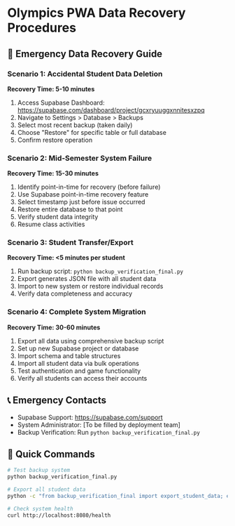 
# Olympics PWA Data Recovery Procedures

## 🚨 Emergency Data Recovery Guide

### Scenario 1: Accidental Student Data Deletion
**Recovery Time: 5-10 minutes**

1. Access Supabase Dashboard: https://supabase.com/dashboard/project/gcxryuuggxnnitesxzpq
2. Navigate to Settings > Database > Backups
3. Select most recent backup (taken daily)
4. Choose "Restore" for specific table or full database
5. Confirm restore operation

### Scenario 2: Mid-Semester System Failure
**Recovery Time: 15-30 minutes**

1. Identify point-in-time for recovery (before failure)
2. Use Supabase point-in-time recovery feature
3. Select timestamp just before issue occurred
4. Restore entire database to that point
5. Verify student data integrity
6. Resume class activities

### Scenario 3: Student Transfer/Export
**Recovery Time: <5 minutes per student**

1. Run backup script: `python backup_verification_final.py`
2. Export generates JSON file with all student data
3. Import to new system or restore individual records
4. Verify data completeness and accuracy

### Scenario 4: Complete System Migration
**Recovery Time: 30-60 minutes**

1. Export all data using comprehensive backup script
2. Set up new Supabase project or database
3. Import schema and table structures
4. Import all student data via bulk operations
5. Test authentication and game functionality
6. Verify all students can access their accounts

## 📞 Emergency Contacts
- Supabase Support: https://supabase.com/support
- System Administrator: [To be filled by deployment team]
- Backup Verification: Run `python backup_verification_final.py`

## 🔧 Quick Commands
```bash
# Test backup system
python backup_verification_final.py

# Export all student data
python -c "from backup_verification_final import export_student_data; export_student_data()"

# Check system health
curl http://localhost:8080/health
```
